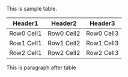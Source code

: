This is sample table.

| Header1    | Header2    | Header3    |
| ---------- | ---------- | ---------- |
| Row0 Cell1 | Row0 Cell2 | Row0 Cell3 |
| Row1 Cell1 | Row1 Cell2 | Row1 Cell3 |
| Row2 Cell1 | Row2 Cell2 | Row2 Cell3 |

This is paragraph after table


